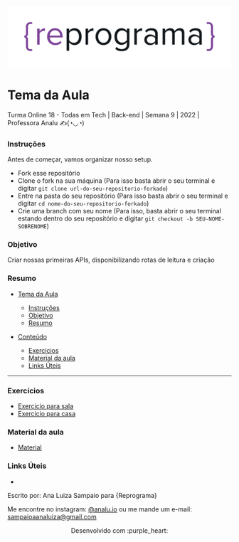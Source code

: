 <h1 align="center">
  <img src="assets/reprograma-fundos-claros.png" alt="logo reprograma" width="500">
</h1>

# Tema da Aula

Turma Online 18 - Todas em Tech  | Back-end | Semana 9 | 2022 | Professora Analu ✍(◔◡◔)

### Instruções
Antes de começar, vamos organizar nosso setup.
* Fork esse repositório 
* Clone o fork na sua máquina (Para isso basta abrir o seu terminal e digitar `git clone url-do-seu-repositorio-forkado`)
* Entre na pasta do seu repositório (Para isso basta abrir o seu terminal e digitar `cd nome-do-seu-repositorio-forkado`)
* Crie uma branch com seu nome (Para isso, basta abrir o seu terminal estando dentro do seu repositório e digitar `git checkout -b SEU-NOME-SOBRENOME`)

### Objetivo
Criar nossas primeiras APIs, disponibilizando rotas de leitura e criação 

### Resumo
- [Tema da Aula](#tema-da-aula)
    - [Instruções](#instruções)
    - [Objetivo](#objetivo)
    - [Resumo](#resumo)

- [Conteúdo](#conteúdo)

  - [Exercícios](#exercícios)
  - [Material da aula](#material-da-aula)
  - [Links Úteis](#links-úteis)

***
### Exercícios 
* [Exercicio para sala](/exercicios/para-sala/)
* [Exercicio para casa](/exercicios/para-casa/)

### Material da aula 
* [Material](/material)

### Links Úteis
- 

Escrito por: Ana Luiza Sampaio para {Reprograma}

Me encontre no instagram: [@analu.io](https://www.instagram.com/analu.io)
ou me mande um e-mail: sampaioaanaluiza@gmail.com

<p align="center">
Desenvolvido com :purple_heart:  
</p>

